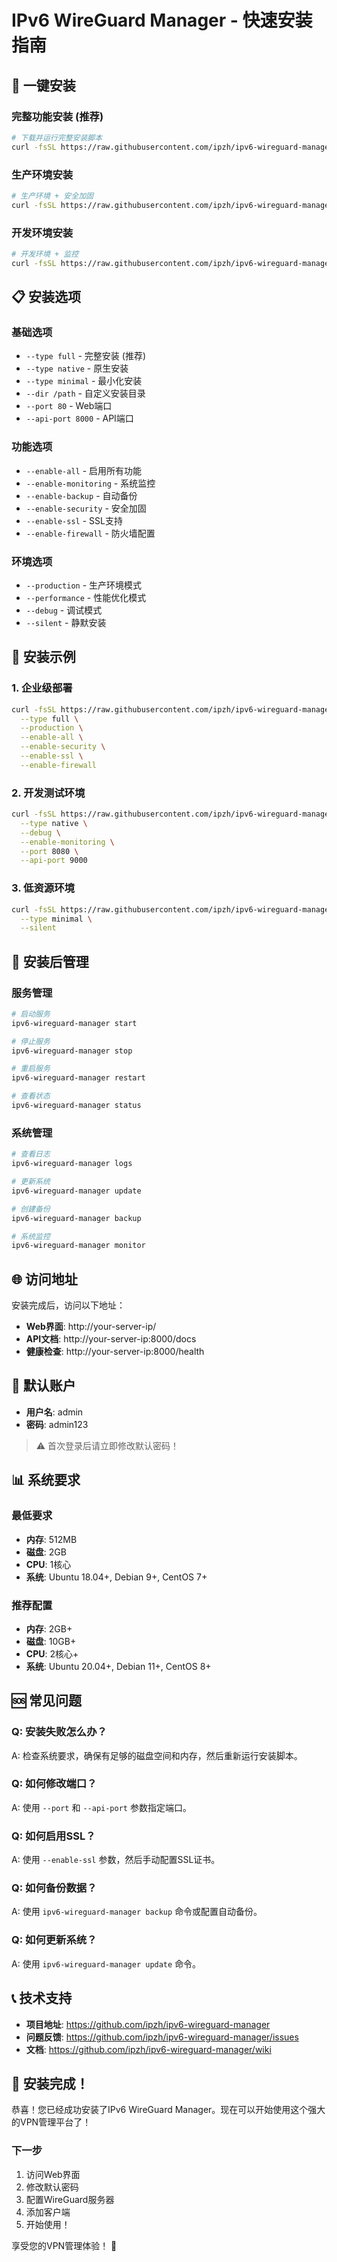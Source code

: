 # IPv6 WireGuard Manager - 快速安装指南

## 🚀 一键安装

### 完整功能安装 (推荐)
```bash
# 下载并运行完整安装脚本
curl -fsSL https://raw.githubusercontent.com/ipzh/ipv6-wireguard-manager/main/install.sh | bash -s -- --enable-all
```

### 生产环境安装
```bash
# 生产环境 + 安全加固
curl -fsSL https://raw.githubusercontent.com/ipzh/ipv6-wireguard-manager/main/install.sh | bash -s -- --production --enable-security --enable-ssl
```

### 开发环境安装
```bash
# 开发环境 + 监控
curl -fsSL https://raw.githubusercontent.com/ipzh/ipv6-wireguard-manager/main/install.sh | bash -s -- --debug --enable-monitoring
```

## 📋 安装选项

### 基础选项
- `--type full` - 完整安装 (推荐)
- `--type native` - 原生安装
- `--type minimal` - 最小化安装
- `--dir /path` - 自定义安装目录
- `--port 80` - Web端口
- `--api-port 8000` - API端口

### 功能选项
- `--enable-all` - 启用所有功能
- `--enable-monitoring` - 系统监控
- `--enable-backup` - 自动备份
- `--enable-security` - 安全加固
- `--enable-ssl` - SSL支持
- `--enable-firewall` - 防火墙配置

### 环境选项
- `--production` - 生产环境模式
- `--performance` - 性能优化模式
- `--debug` - 调试模式
- `--silent` - 静默安装

## 🎯 安装示例

### 1. 企业级部署
```bash
curl -fsSL https://raw.githubusercontent.com/ipzh/ipv6-wireguard-manager/main/install.sh | bash -s -- \
  --type full \
  --production \
  --enable-all \
  --enable-security \
  --enable-ssl \
  --enable-firewall
```

### 2. 开发测试环境
```bash
curl -fsSL https://raw.githubusercontent.com/ipzh/ipv6-wireguard-manager/main/install.sh | bash -s -- \
  --type native \
  --debug \
  --enable-monitoring \
  --port 8080 \
  --api-port 9000
```

### 3. 低资源环境
```bash
curl -fsSL https://raw.githubusercontent.com/ipzh/ipv6-wireguard-manager/main/install.sh | bash -s -- \
  --type minimal \
  --silent
```

## 🔧 安装后管理

### 服务管理
```bash
# 启动服务
ipv6-wireguard-manager start

# 停止服务
ipv6-wireguard-manager stop

# 重启服务
ipv6-wireguard-manager restart

# 查看状态
ipv6-wireguard-manager status
```

### 系统管理
```bash
# 查看日志
ipv6-wireguard-manager logs

# 更新系统
ipv6-wireguard-manager update

# 创建备份
ipv6-wireguard-manager backup

# 系统监控
ipv6-wireguard-manager monitor
```

## 🌐 访问地址

安装完成后，访问以下地址：

- **Web界面**: http://your-server-ip/
- **API文档**: http://your-server-ip:8000/docs
- **健康检查**: http://your-server-ip:8000/health

## 👤 默认账户

- **用户名**: admin
- **密码**: admin123

> ⚠️ 首次登录后请立即修改默认密码！

## 📊 系统要求

### 最低要求
- **内存**: 512MB
- **磁盘**: 2GB
- **CPU**: 1核心
- **系统**: Ubuntu 18.04+, Debian 9+, CentOS 7+

### 推荐配置
- **内存**: 2GB+
- **磁盘**: 10GB+
- **CPU**: 2核心+
- **系统**: Ubuntu 20.04+, Debian 11+, CentOS 8+

## 🆘 常见问题

### Q: 安装失败怎么办？
A: 检查系统要求，确保有足够的磁盘空间和内存，然后重新运行安装脚本。

### Q: 如何修改端口？
A: 使用 `--port` 和 `--api-port` 参数指定端口。

### Q: 如何启用SSL？
A: 使用 `--enable-ssl` 参数，然后手动配置SSL证书。

### Q: 如何备份数据？
A: 使用 `ipv6-wireguard-manager backup` 命令或配置自动备份。

### Q: 如何更新系统？
A: 使用 `ipv6-wireguard-manager update` 命令。

## 📞 技术支持

- **项目地址**: https://github.com/ipzh/ipv6-wireguard-manager
- **问题反馈**: https://github.com/ipzh/ipv6-wireguard-manager/issues
- **文档**: https://github.com/ipzh/ipv6-wireguard-manager/wiki

## 🎉 安装完成！

恭喜！您已经成功安装了IPv6 WireGuard Manager。现在可以开始使用这个强大的VPN管理平台了！

### 下一步
1. 访问Web界面
2. 修改默认密码
3. 配置WireGuard服务器
4. 添加客户端
5. 开始使用！

享受您的VPN管理体验！ 🚀
